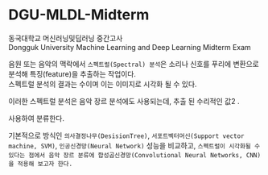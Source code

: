 # DGU-MLDL-Midterm
동국대학교 머신러닝및딥러닝 중간고사  
Dongguk University Machine Learning and Deep Learning Midterm Exam

음원 또는 음악의 맥락에서 ```스펙트럴(Spectral) 분석```은 소리나 신호를 푸리에 변환으로 분석해 특징(feature)을 추출하는 작업이다.  
스펙트럴 분석의 결과는 수이며 이는 이미지로 시각화 될 수 있다.  
  
이러한 스펙트럴 분석은 음악 장르 분석에도 사용되는데, 추출 된 수리적인 값2 .































































































































































































































































































































 사용하여 분류한다.

기본적으로 방식인 ```의사결정나무(DesisionTree)```, ```서포트벡터머신(Support vector machine, SVM)```, ```인공신경망(Neural Network)``` 성능을 비교하고, ```스펙트럴이 시각화될 수 있다는 점에서 음악 장르 분류에 합성곱신경망(Convolutional Neural Networks, CNN)을 적용해 보고자 한다.```

